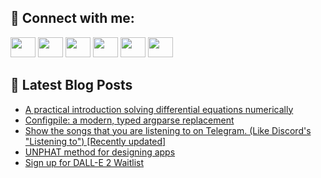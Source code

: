 ## 🔎 Connect with me:
[<img height="32" width="40" src="https://cdn.jsdelivr.net/npm/simple-icons@v5/icons/telegram.svg" />](https://t.me/bullbesh)
[<img height="32" width="40" src="https://cdn.jsdelivr.net/npm/simple-icons@v5/icons/vk.svg" />](https://vk.com/bullbesh)
[<img height="32" width="40" src="https://cdn.jsdelivr.net/npm/simple-icons@v5/icons/twitter.svg" />](https://twitter.com/bullbesh1)
[<img height="32" width="40" src="https://cdn.jsdelivr.net/npm/simple-icons@v5/icons/instagram.svg" />](https://www.instagram.com/bullbesh)
[<img height="32" width="40" src="https://cdn.jsdelivr.net/npm/simple-icons@v5/icons/reddit.svg" />](https://www.reddit.com/user/bullbesh)
[<img height="32" width="40" src="https://cdn.jsdelivr.net/npm/simple-icons@v5/icons/youtube.svg" />](https://www.youtube.com/channel/UCtfjRs6uzgq5mfm8S06WTcg)

## 📕 Latest Blog Posts
<!-- BLOG-POST-LIST:START -->
- [A practical introduction solving differential equations numerically](https://www.reddit.com/r/Python/comments/txq7d2/a_practical_introduction_solving_differential/)
- [Configpile: a modern, typed argparse replacement](https://www.reddit.com/r/Python/comments/txq6ch/configpile_a_modern_typed_argparse_replacement/)
- [Show the songs that you are listening to on Telegram. &lpar;Like Discord&#39;s &quot;Listening to&quot;&rpar; [Recently updated]](https://www.reddit.com/r/Python/comments/txp8kf/show_the_songs_that_you_are_listening_to_on/)
- [UNPHAT method for designing apps](https://www.reddit.com/r/Python/comments/txoq2p/unphat_method_for_designing_apps/)
- [Sign up for DALL-E 2 Waitlist](https://www.reddit.com/r/Python/comments/txolv4/sign_up_for_dalle_2_waitlist/)
<!-- BLOG-POST-LIST:END -->
